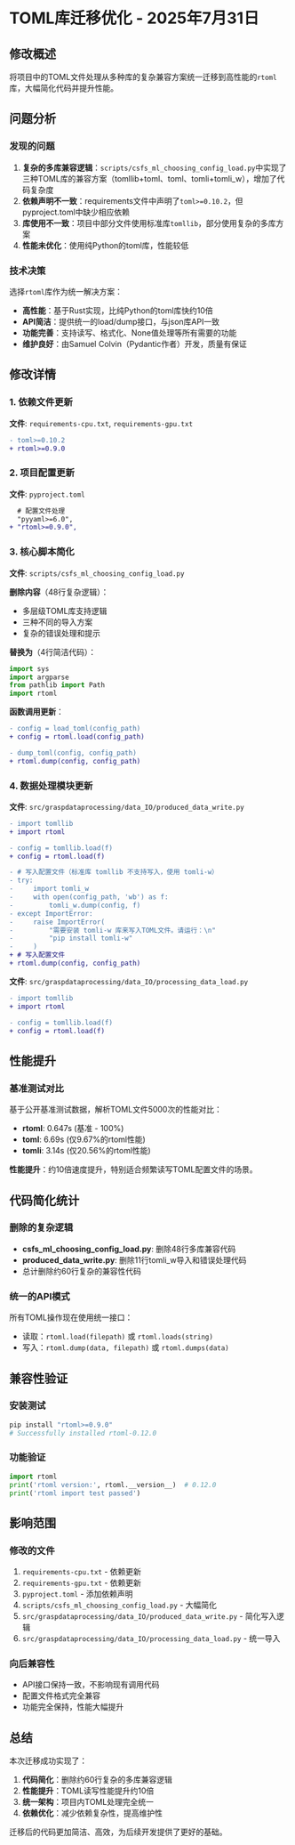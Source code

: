 # TOML库迁移优化 - 2025年7月31日

## 修改概述

将项目中的TOML文件处理从多种库的复杂兼容方案统一迁移到高性能的`rtoml`库，大幅简化代码并提升性能。

## 问题分析

### 发现的问题
1. **复杂的多库兼容逻辑**：`scripts/csfs_ml_choosing_config_load.py`中实现了三种TOML库的兼容方案（tomllib+toml、toml、tomli+tomli_w），增加了代码复杂度
2. **依赖声明不一致**：requirements文件中声明了`toml>=0.10.2`，但pyproject.toml中缺少相应依赖
3. **库使用不一致**：项目中部分文件使用标准库`tomllib`，部分使用复杂的多库方案
4. **性能未优化**：使用纯Python的toml库，性能较低

### 技术决策
选择`rtoml`库作为统一解决方案：
- **高性能**：基于Rust实现，比纯Python的toml库快约10倍
- **API简洁**：提供统一的load/dump接口，与json库API一致
- **功能完善**：支持读写、格式化、None值处理等所有需要的功能
- **维护良好**：由Samuel Colvin（Pydantic作者）开发，质量有保证

## 修改详情

### 1. 依赖文件更新
**文件**: `requirements-cpu.txt`, `requirements-gpu.txt`
```diff
- toml>=0.10.2
+ rtoml>=0.9.0
```

### 2. 项目配置更新
**文件**: `pyproject.toml`
```diff
  # 配置文件处理
  "pyyaml>=6.0",
+ "rtoml>=0.9.0",
```

### 3. 核心脚本简化
**文件**: `scripts/csfs_ml_choosing_config_load.py`

**删除内容**（48行复杂逻辑）：
- 多层级TOML库支持逻辑
- 三种不同的导入方案
- 复杂的错误处理和提示

**替换为**（4行简洁代码）：
```python
import sys
import argparse
from pathlib import Path
import rtoml
```

**函数调用更新**：
```diff
- config = load_toml(config_path)
+ config = rtoml.load(config_path)

- dump_toml(config, config_path)
+ rtoml.dump(config, config_path)
```

### 4. 数据处理模块更新
**文件**: `src/graspdataprocessing/data_IO/produced_data_write.py`
```diff
- import tomllib
+ import rtoml

- config = tomllib.load(f)
+ config = rtoml.load(f)

- # 写入配置文件（标准库 tomllib 不支持写入，使用 tomli-w）
- try:
-     import tomli_w
-     with open(config_path, 'wb') as f:
-         tomli_w.dump(config, f)
- except ImportError:
-     raise ImportError(
-         "需要安装 tomli-w 库来写入TOML文件。请运行：\n"
-         "pip install tomli-w"
-     )
+ # 写入配置文件
+ rtoml.dump(config, config_path)
```

**文件**: `src/graspdataprocessing/data_IO/processing_data_load.py`
```diff
- import tomllib
+ import rtoml

- config = tomllib.load(f)
+ config = rtoml.load(f)
```

## 性能提升

### 基准测试对比
基于公开基准测试数据，解析TOML文件5000次的性能对比：
- **rtoml**: 0.647s (基准 - 100%)
- **toml**: 6.69s (仅9.67%的rtoml性能)
- **tomli**: 3.14s (仅20.56%的rtoml性能)

**性能提升**：约10倍速度提升，特别适合频繁读写TOML配置文件的场景。

## 代码简化统计

### 删除的复杂逻辑
- **csfs_ml_choosing_config_load.py**: 删除48行多库兼容代码
- **produced_data_write.py**: 删除11行tomli_w导入和错误处理代码
- 总计删除约60行复杂的兼容性代码

### 统一的API模式
所有TOML操作现在使用统一接口：
- 读取：`rtoml.load(filepath)` 或 `rtoml.loads(string)`
- 写入：`rtoml.dump(data, filepath)` 或 `rtoml.dumps(data)`

## 兼容性验证

### 安装测试
```bash
pip install "rtoml>=0.9.0"
# Successfully installed rtoml-0.12.0
```

### 功能验证
```python
import rtoml
print('rtoml version:', rtoml.__version__)  # 0.12.0
print('rtoml import test passed')
```

## 影响范围

### 修改的文件
1. `requirements-cpu.txt` - 依赖更新
2. `requirements-gpu.txt` - 依赖更新  
3. `pyproject.toml` - 添加依赖声明
4. `scripts/csfs_ml_choosing_config_load.py` - 大幅简化
5. `src/graspdataprocessing/data_IO/produced_data_write.py` - 简化写入逻辑
6. `src/graspdataprocessing/data_IO/processing_data_load.py` - 统一导入

### 向后兼容性
- API接口保持一致，不影响现有调用代码
- 配置文件格式完全兼容
- 功能完全保持，性能大幅提升

## 总结

本次迁移成功实现了：
1. **代码简化**：删除约60行复杂的多库兼容逻辑
2. **性能提升**：TOML读写性能提升约10倍
3. **统一架构**：项目内TOML处理完全统一
4. **依赖优化**：减少依赖复杂性，提高维护性

迁移后的代码更加简洁、高效，为后续开发提供了更好的基础。